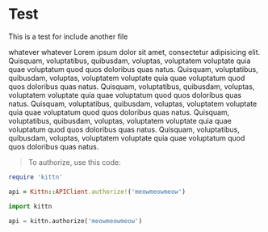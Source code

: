 # Test

<aside class="notice">
This is a test for include another file
</aside>

whatever whatever
Lorem ipsum dolor sit amet, consectetur adipisicing elit. Quisquam, voluptatibus, quibusdam, voluptas, voluptatem voluptate quia quae voluptatum quod quos doloribus quas natus. Quisquam, voluptatibus, quibusdam, voluptas, voluptatem voluptate quia quae voluptatum quod quos doloribus quas natus. Quisquam, voluptatibus, quibusdam, voluptas, voluptatem voluptate quia quae voluptatum quod quos doloribus quas natus. Quisquam, voluptatibus, quibusdam, voluptas, voluptatem voluptate quia quae voluptatum quod quos doloribus quas natus. Quisquam, voluptatibus, quibusdam, voluptas, voluptatem voluptate quia quae voluptatum quod quos doloribus quas natus. Quisquam, voluptatibus, quibusdam, voluptas, voluptatem voluptate quia quae voluptatum quod quos doloribus quas natus.

> To authorize, use this code:

```ruby
require 'kittn'

api = Kittn::APIClient.authorize!('meowmeowmeow')
```

```python
import kittn

api = kittn.authorize('meowmeowmeow')
```
